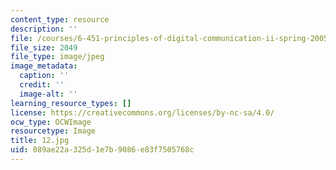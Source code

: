 ```yaml
---
content_type: resource
description: ''
file: /courses/6-451-principles-of-digital-communication-ii-spring-2005/089ae22a325d1e7b9086e83f7505768c_12.jpg
file_size: 2049
file_type: image/jpeg
image_metadata:
  caption: ''
  credit: ''
  image-alt: ''
learning_resource_types: []
license: https://creativecommons.org/licenses/by-nc-sa/4.0/
ocw_type: OCWImage
resourcetype: Image
title: 12.jpg
uid: 089ae22a-325d-1e7b-9086-e83f7505768c
---
```

